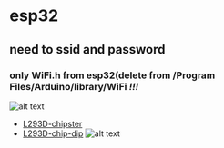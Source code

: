 # esp32

## need to ssid and password

### only WiFi.h from esp32(delete from /Program Files/Arduino/library/WiFi *!!!*

![alt text](https://github.com/juniorya/lessons_start_junior/blob/master/all_for_test/esp32_pinmap.png) 
* [L293D-chipster](https://chipster.ru/search.html?q=l293d)
* [L293D-chip-dip](https://www.chipdip.ru/product/l293dne)
![alt text](http://robotclass.ru/wp-content/uploads/2016/04/l293d_half_bb1.png)

